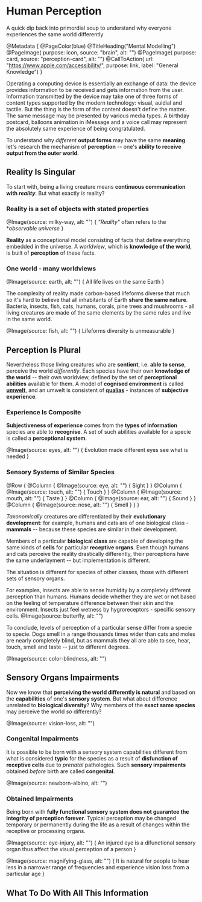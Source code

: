 # Human Perception

A quick dip back into primordial soup to understand why everyone experiences the same world differently

@Metadata {
    @PageColor(blue)
    @TitleHeading("Mental Modelling")
    @PageImage(
               purpose: icon, 
               source: "brain", 
               alt: "")
    @PageImage(
               purpose: card, 
               source: "perception-card", 
               alt: "")
    @CallToAction(
                url: "https://www.apple.com/accessibility/",
                purpose: link, 
                label: "General Knowledge")
}

Operating a computing device is essentially an exchange of data: the device provides information to be received and gets information from the user. Information transmitted by the device may take one of three forms of content types supported by the modern technology: visual, auidial and tactile. But the thing is the form of the content doesn't define the matter. The same message may be presented by various media types. A birthday postcard, balloons animation in iMessage and a voice call may represent the absolutely same experience of being congratulated. 

To understand why *different* **output forms** may have the same **meaning** let's research the mechanism of **perception** -- one's **ability to receive output from the outer world**.

## Reality Is Singular

To start with, being a living creature means **continuous communication with *reality***. But what exactly *is* reality? 

### Reality is a set of objects with stated properties

@Image(source: milky-way, alt: "") {
    *"Reality"* often refers to the **observable universe*
}

**Reality** as a conceptional model consisting of facts that define everything embedded in the universe. A *worldview*, which is **knowledge of the world**, is built of **perception** of these facts.


### One world - many worldviews

@Image(source: earth, alt: "") {
    All life lives on the same Earth
}


The complexity of reality made carbon-based lifeforms diverse that much so it's hard to believe that all inhabitants of Earth **share the same nature**. Bacteria, insects, fish, cats, humans, corals, pine trees and mushrooms - all living creatures are made of the same elements by the same rules and live in the same world.

@Image(source: fish, alt: "") {
    Lifeforms diversity is unmeasurable 
}

## Perception Is Plural

Nevertheless those living creatures who are **sentient**, i.e. **able to sense**, perceive the world *differently*. Each species have their own **knowledge of the world** -- their own worldview, defined by the set of **perceptional abilities** available for them. A model of **cognised environment** is called [**umwelt**](https://en.wikipedia.org/wiki/Umwelt), and an umwelt is consistent of [**qualias**](https://en.wikipedia.org/wiki/Qualia) - instances of **subjective experience**. 

### Experience Is Composite
**Subjectiveness of experience** comes from the **types of information** species are able to **recognise**. A set of such abilities available for a specie is called a **perceptional system**.

@Image(source: eyes, alt: "") {
    Evolution made different eyes see what is needed
}


### Sensory Systems of Similar Species
@Row {
   @Column {
      @Image(source: eye, alt: "") {
          Sight
      }
   }
   @Column {
      @Image(source: touch, alt: "") {
          Touch
      }
   }
   @Column {
      @Image(source: mouth, alt: "") {
          Taste
      }
   }
   @Column {
      @Image(source: ear, alt: "") {
          Sound
      }
   }
   @Column {
      @Image(source: nose, alt: "") {
          Smell
      }
   }
}

*Taxonomically* creatures are differentiated by their **evolutionary development**: for example, humans and cats are of one biological class - **mammals** -- because these species are similar in their development.

Members of a particular **biological class** are capable of developing the same kinds of **cells** for particular **receptive organs**. Even though humans and cats perceive the reality drastically differently, their perceptions have the same underlayment -- but implementation is different. 

The situation is different for species of other classes, those with different sets of sensory organs. 

For examples, insects are able to sense humidity by a completely different perception than humans. Humans decide whether they are wet or not based on the feeling of temperature difference between their skin and the environment. Insects just feel wetness by hygroreceptors - specific sensory cells. 
@Image(source: butterfly, alt: "")

To conclude, levels of perception of a particular sense differ from a specie to specie. Dogs smell in a range thousands times wider than cats and moles are nearly completely blind, but as mammals they all are able to see, hear, touch, smell and taste -- just to different degrees.

@Image(source: color-blindness, alt: "")


## Sensory Organs Impairments
Now we know that **perceiving the world differently is natural** and based on the **capabilities** of one's **sensory system**. But what about difference unrelated to **biological diversity**? Why members of the **exact same species** may perceive the world *so* differently?

@Image(source: vision-loss, alt: "")

### Congenital Impairments
It is possible to be born with a sensory system capabilities different from what is considered **typic** for the species as a result of **disfunction of receptive cells** due to *prenatal* pathologies. Such **sensory impairments** obtained *before* birth are called **congenital**.

@Image(source: newborn-albino, alt: "")

### Obtained Impairments
Being born with **fully functional sensory system does not guarantee the integrity of perception forever**. Typical perception may be changed temporary or permanently during the life as a result of changes within the receptive or processing organs. 

@Image(source: eye-injury, alt: "") {
    An injured eye is a difunctional sensory organ thus affect the visual perception of a person
}

@Image(source: magnifying-glass, alt: "") {
    It is natural for people to hear less in a narrower range of frequencies and experience vision loss from a particular age
}

## What To Do With All This Information

